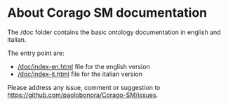 About Corago SM documentation
===================
The /doc folder contains the basic ontology documentation in english and italian.

The entry point are:
- [/doc/index-en.html](/index-en.html) file for the english version
- [/doc/index-it.html](/doc/index-it.html) file for the italian version

Please address any issue, comment or suggestion to https://github.com/paolobonora/Corago-SM/issues.
